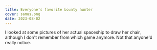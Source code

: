 ```yaml
---
title: Everyone's favorite bounty hunter
cover: samus.png
date: 2023-08-02
---
```

I looked at some pictures of her actual spaceship to draw her chair, although I don't remember from which game anymore. Not that anyone'd really notice.